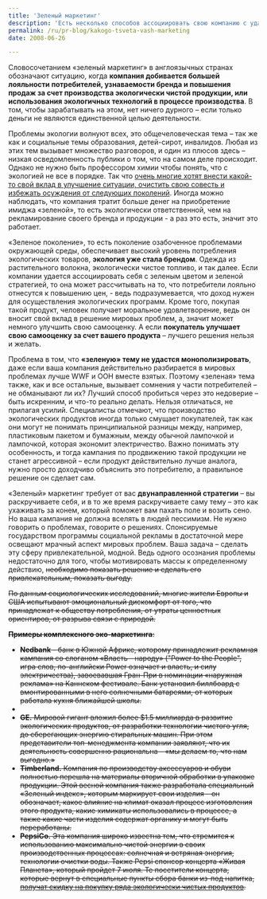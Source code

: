 ```yaml
---
title: 'Зеленый маркетинг'
description: 'Есть несколько способов ассоциировать свою компанию с удачным решением экологических проблем. Можно спонсировать существующие экологические программы, можно самому разрабатывать их, а можно производить экологические продукты. Последний способ называется «зеленым маркетингом».'
permalink: /ru/pr-blog/kakogo-tsveta-vash-marketing
date: 2008-06-26

---
```


Словосочетанием «зеленый маркетинг» в англоязычных странах обозначают ситуацию, когда <strong>компания добивается большей лояльности потребителей, узнаваемости бренда и повышения продаж за счет производства экологически чистой продукции, или использования экологичных технологий в процессе производства</strong>. В том, чтобы зарабатывать на этом, нет ничего дурного – если только деньги не являются единственной целью деятельности.

Проблемы экологии волнуют всех, это общечеловеческая тема – так же как и социальные темы образования, детей-сирот, инвалидов. Любая из этих тем вызывает множество разговоров, и один из плюсов здесь – низкая осведомленность публики о том, что на самом деле происходит.  Однако не нужно быть профессором химии чтобы понять, что с экологией не все в порядке. Так что <a href="https://www.socialhallucinations.com/2008/06/green-is-the-ne.html">очень многие хотят внести какой-то свой вклад в улучшение ситуации, очистить свою совесть и избежать осуждения от следующих поколений</a>. Иногда можно наблюдать, что компания тратит больше денег на приобретение имиджа «зеленой», то есть экологически ответственной, чем на рекламирование своего бренда и продукции - а раз это есть, значит это работает.

«Зеленое поколение», то есть поколение озабоченное проблемами окружающей среды, обеспечивает высокий уровень потребления экологических товаров, <strong>экология уже стала брендом</strong>. Одежда из растительного волокна, экологически чистое топливо, и так далее. Если компании удается ассоциировать себя с зеленым цветом и зеленой стратегией, то она может рассчитывать на то, что потребители лояльно отнесутся к повышению цен,  - ведь подразумевается, что доход нужен для осуществления экологических программ. Кроме того, покупая такой продукт, человек получает моральное удовлетворение, ведь он вносит свой вклад в  решение мировых проблем, а, значит может немного улучшить свою самооценку. А если <strong>покупатель улучшает свою самооценку за счет вашего продукта</strong> – лучшего решения нельзя и желать.

Проблема в  том, что <strong>«зеленую» тему не удастся монополизировать</strong>, даже если ваша компания действительно разбирается в мировых проблемах лучше WWF и ООН вместе взятых. Поэтому «зеленая» тема также, как и все остальные, вызывает сомнения у части потребителей – не обманывают ли их? Лучший способ пробиться через это недоверие – быть искренним, и что-то реально делать. Нельзя отличаться, не прилагая усилий. Специалисты отмечают, что производство экологических продуктов иногда  только смущает покупателей, так как они могут не понимать принципиальной разницы между, например, пластиковым пакетом и бумажным, между обычной лампочкой и лампочкой, которая экономит электричество. Важно понимать эту особенность, и тогда кампания по продвижению такой продукции не станет агрессивной – если продукт действительно лучше аналога, нужно просто доходчиво объяснить это потребителю, а правильное решение он сделает сам.

«Зеленый» маркетинг требует от вас <strong>двунаправленной стратегии</strong> – вы раскручиваете себя, и в то же время раскручиваете саму тему – это как ухаживать за конем, который поможет вам пахать поле и возить сено. Но ваша кампания не должна вселять в людей пессимизм. Не нужно говорить о проблемах, говорите о решениях. Спонсируемые государством программы социальной рекламы в достаточной мере освещают мрачный аспект мировых проблем. Ваша задача – сделать эту сферу привлекательной, модной. Ведь одного осознания проблемы недостаточно для того, чтобы мотивировать массы к определенному действию, <s href="https://www.utalkmarketing.com/pages/Article.aspx?ArticleID=10825&Title=">необходимо показать решение и сделать его привлекательным, показать выгоду.

По данным социологических исследований, многие жители Европы и США испытывают эмоциональный дискомфорт от того, что принадлежат  к обществу потребления, от утраты ценностных ориентиров, от разрыва связи с природой.

<strong>Примеры комплексного эко-маркетинга</strong>:

<ul>
<li><strong> Nedbank </strong> – банк в Южной Африке, которому принадлежит рекламная кампания со слоганом «Власть - народу» ("Power to the People", игра слов, по-английски Power означает и власть, и силу электричества), завоевавшая Гран-При в номинации «наружная реклама» на Каннском фестивале. Банк установил биллбоард с вмонтированными в него солнечными батареями, от которых работала кухня ближайшей школы. <li>
<li><strong>GE.</strong> Мировой гигант вложил более  $1.5 миллиарда в развитие экологических продуктов, от разработки технологии чистого угля, до сберегающих энергию стиральных машин. При этом представители топ-менеджмента компании заявляют, что их деятельность совершенно рациональна – «мы делаем то, что нам выгодно.»</li>
<li><strong>Timberland.</strong> Компания по производству аксессуаров и обуви полностью перешла на материалы вторичной обработки в упаковке продукции. Этой весной компания также разработала специальный «Зеленый индекс», которым маркирует свои изделия – он обозначает, какое влияние на климат оказал процесс изготовления этого продукта, какие химикаты использовались в процессе, а также какие части изделия содержат органику и могут быть переработаны. </li>
<li><strong>PepsiCo.</strong> Эта компания широко известна тем,  что стремится к использованию максимально чистой энергии в своих производственных процессах: солнечная и ветряная энергия, технологии очистки воды. Также  Pepsi спонсор концерта «Живая Планета», который пройдет 7 июля.  Те посетители концерта, которые вернут в специальные пункты сбора банки из-под напитка, <a href="https://www.usatoday.com/money/advertising/2007-06-22-cannes-green-usat_N.htm">получат скидку на покупку ряда экологически чистых продуктов</a>.</li>
</ul>

